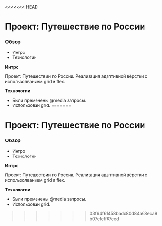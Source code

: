 <<<<<<< HEAD
# Проект: Путешествие по России

### Обзор
* Интро
* Технологии

**Интро**

Проект: Путешествии по России.
Реализация адаптивной вёрстки с использолванием grid и flex.

**Технологии**

* Были пременены @media запросы. 
* Использован grid.
=======
# Проект: Путешествие по России

### Обзор
* Интро
* Технологии

**Интро**

Проект: Путешествии по России.
Реализация адаптивной вёрстки с использолванием grid и flex.

**Технологии**

* Были пременены @media запросы. 
* Использован grid.

>>>>>>> 03f64f61458badd80d84a68eca9b07efcff67ced
